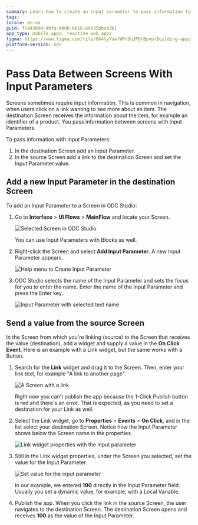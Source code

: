```yaml
---
summary: Learn how to create an input parameter to pass information to the destination screen.
tags: 
locale: en-us
guid: f1443b9a-dbfa-440b-b618-69835bbcb361
app_type: mobile apps, reactive web apps
figma: https://www.figma.com/file/6G4tyYswfWPn5uJPDlBpvp/Building-apps?type=design&node-id=3101-10808&t=jVWF79X470YE6UeE-0
platform-version: odc
---
```


# Pass Data Between Screens With Input Parameters

Screens sometimes require input information. This is common in navigation, when users click on a link wanting to see more about an item. The destination Screen receives the information about the item, for example an identifier of a product. You pass information between screens with Input Parameters.

To pass information with Input Parameters:

1. In the destination Screen add an Input Parameter.
2. In the source Screen add a link to the destination Screen and set the Input Parameter value.

## Add a new Input Parameter in the destination Screen

To add an Input Parameter to a Screen in ODC Studio:

1. Go to **Interface** > **UI Flows** > **MainFlow** and locate your Screen.

    ![Selected Screen in ODC Studio](images/screen-selected-odcs.png)

    <div class="info" markdown="1">

    You can use Input Parameters with Blocks as well. 

    </div>
    
   
2. Right-click the Screen and select **Add Input Parameter**. A new Input Parameter appears. 

    ![Help menu to Create Input Parameter](images/help-menu-input-parameter-odcs.png)

3. ODC Studio selects the name of the Input Parameter and sets the focus for you to enter the name. Enter the name of the Input Parameter and press the Enter key.

    ![Input Parameter with selected text name](images/new-input-parameter-odcs.png)

## Send a value from the source Screen

In the Screen from which you're linking (source) to the Screen that receives the value (destination), add a widget and supply a value in the **On Click Event**. Here is an example with a Link widget, but the same works with a Button.

1. Search for the **Link** widget and drag it to the Screen. Then, enter your link text, for example "A link to another page".
   
    ![A Screen with a link](images/screen-with-link-odcs.png)

    Right now you can't publish the app because the 1-Click Publish button is red and there's an error. That is expected, as you need to set a destination for your Link as well. 

2. Select the Link widget, go to **Properties** > **Events** > **On Click**, and in the list select your destination Screen. Notice how the Input Parameter shows below the Screen name in the properties.

    ![Link widget properties with the input parameter](images/link-properties-input-parameter-odcs.png)
    
3. Still in the Link widget properties, under the Screen you selected, set the value for the Input Parameter.

    ![Set value for the input parameter](images/link-properties-input-parameter-set-odcs.png)

    In our example, we entered **100** directly in the Input Parameter field. Usually you set a dynamic value, for example, with a Local Variable.

4. Publish the app. When you click the link in the source Screen, the user navigates to the destination Screen. The destination Screen opens and receives **100** as the value of the Input Parameter.
